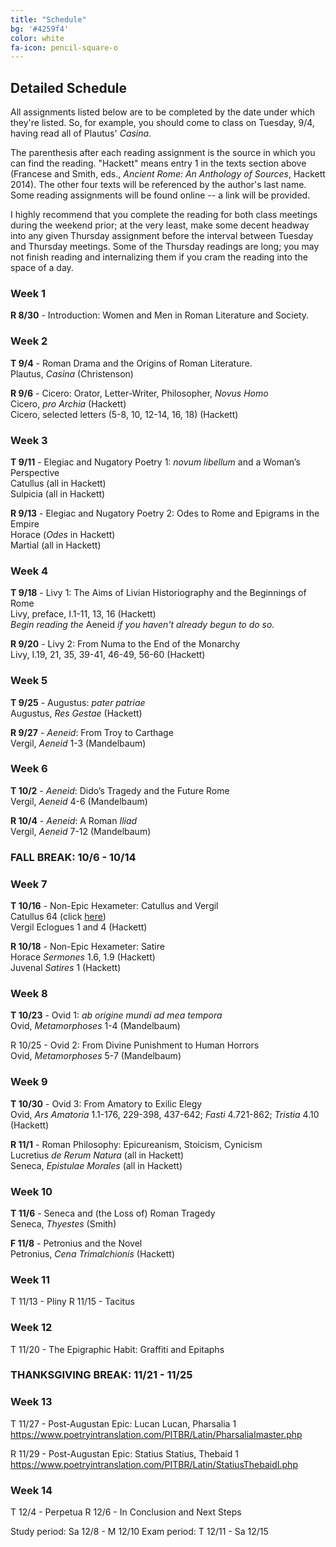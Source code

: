 ```yaml
---
title: "Schedule"
bg: '#4259f4'
color: white
fa-icon: pencil-square-o
---
```


## Detailed Schedule
All assignments listed below are to be completed by the date under which they're listed. So, for example, you should come to class on Tuesday, 9/4, having read all of Plautus' *Casina*.

The parenthesis after each reading assignment is the source in which you can find the reading. "Hackett" means entry 1 in the texts section above (Francese and Smith, eds., *Ancient Rome: An Anthology of Sources*, Hackett 2014). The other four texts will be referenced by the author's last name. Some reading assignments will be found online -- a link will be provided.

I highly recommend that you complete the reading for both class meetings during the weekend prior; at the very least, make some decent headway into any given Thursday assignment before the interval between Tuesday and Thursday meetings. Some of the Thursday readings are long; you may not finish reading and internalizing them if you cram the reading into the space of a day.

### Week 1
**R 8/30** - Introduction: Women and Men in Roman Literature and Society.  

### Week 2
**T 9/4** - Roman Drama and the Origins of Roman Literature.  
Plautus, *Casina* (Christenson)  

**R 9/6** - Cicero: Orator, Letter-Writer, Philosopher, *Novus Homo*  
Cicero, *pro Archia* (Hackett)  
Cicero, selected letters (5-8, 10, 12-14, 16, 18) (Hackett)  

### Week 3
**T 9/11** - Elegiac and Nugatory Poetry 1: *novum libellum* and a Woman’s Perspective  
Catullus (all in Hackett)  
Sulpicia (all in Hackett)  

**R 9/13** - Elegiac and Nugatory Poetry 2: Odes to Rome and Epigrams in the Empire  
Horace (*Odes* in Hackett)  
Martial (all in Hackett)  

### Week 4
**T 9/18** - Livy 1: The Aims of Livian Historiography and the Beginnings of Rome  
Livy, preface, I.1-11, 13, 16 (Hackett)  
*Begin reading the* Aeneid *if you haven't already begun to do so.*  

**R 9/20** - Livy 2: From Numa to the End of the Monarchy  
Livy, I.19, 21, 35, 39-41, 46-49, 56-60 (Hackett)  

### Week 5
**T 9/25** - Augustus: *pater patriae*  
Augustus, *Res Gestae* (Hackett)  

**R 9/27** - *Aeneid*: From Troy to Carthage  
Vergil, *Aeneid* 1-3 (Mandelbaum)  

### Week 6
**T 10/2** - *Aeneid*: Dido’s Tragedy and the Future Rome  
Vergil, *Aeneid* 4-6 (Mandelbaum)  

**R 10/4** - *Aeneid*: A Roman *Iliad*  
Vergil, *Aeneid* 7-12 (Mandelbaum)  

### FALL BREAK: 10/6 - 10/14

### Week 7
**T 10/16** - Non-Epic Hexameter: Catullus and Vergil  
Catullus 64 (click [here](https://www.poetryintranslation.com/PITBR/Latin/Catullus.php#anchor_Toc531846789))  
Vergil Eclogues 1 and 4 (Hackett)  

**R 10/18** - Non-Epic Hexameter: Satire  
Horace *Sermones* 1.6, 1.9 (Hackett)  
Juvenal *Satires* 1 (Hackett)  

### Week 8
**T 10/23** - Ovid 1: *ab origine mundi ad mea tempora*  
Ovid, *Metamorphoses* 1-4 (Mandelbaum)  

R 10/25 - Ovid 2: From Divine Punishment to Human Horrors  
Ovid, *Metamorphoses* 5-7 (Mandelbaum)  

### Week 9
**T 10/30** - Ovid 3: From Amatory to Exilic Elegy  
Ovid, *Ars Amatoria* 1.1-176, 229-398, 437-642; *Fasti* 4.721-862; *Tristia* 4.10 (Hackett)  

**R 11/1** - Roman Philosophy: Epicureanism, Stoicism, Cynicism  
Lucretius *de Rerum Natura* (all in Hackett)  
Seneca, *Epistulae Morales* (all in Hackett)

### Week 10
**T 11/6** - Seneca and (the Loss of) Roman Tragedy  
Seneca, *Thyestes* (Smith)  

**F 11/8** - Petronius and the Novel  
Petronius, *Cena Trimalchionis* (Hackett)  

### Week 11
T 11/13 - Pliny
R 11/15 - Tacitus

### Week 12
T 11/20 - The Epigraphic Habit: Graffiti and Epitaphs

### THANKSGIVING BREAK: 11/21 - 11/25

### Week 13
T 11/27 - Post-Augustan Epic: Lucan
Lucan, Pharsalia 1 https://www.poetryintranslation.com/PITBR/Latin/PharsaliaImaster.php

R 11/29 - Post-Augustan Epic: Statius
Statius, Thebaid 1 https://www.poetryintranslation.com/PITBR/Latin/StatiusThebaidI.php

### Week 14
T 12/4 - Perpetua
R 12/6 - In Conclusion and Next Steps

Study period: Sa 12/8 - M 12/10
Exam period: T 12/11 - Sa 12/15
